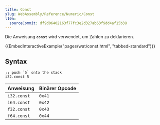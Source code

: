 ```yaml
---
title: Const
slug: WebAssembly/Reference/Numeric/Const
l10n:
  sourceCommit: df9d06402163f77fc3e2d327ab63f9dd4af15b38
---
```


Die Anweisung **`const`** wird verwendet, um Zahlen zu deklarieren.

{{EmbedInteractiveExample("pages/wat/const.html", "tabbed-standard")}}

## Syntax

```wasm
;; push `5` onto the stack
i32.const 5
```

| Anweisung   | Binärer Opcode |
| ----------- | -------------- |
| `i32.const` | `0x41`         |
| `i64.const` | `0x42`         |
| `f32.const` | `0x43`         |
| `f64.const` | `0x44`         |
